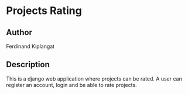 # Projects Rating
## Author
Ferdinand Kiplangat
## Description
This is a django web application where projects can be rated. A user can register an account, login and be able to rate projects.
